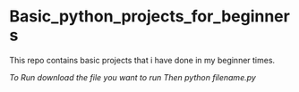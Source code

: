 # Basic_python_projects_for_beginners
This repo contains basic projects that i have done in my beginner times.

*To Run download the file you want to run*
*Then python filename.py*
